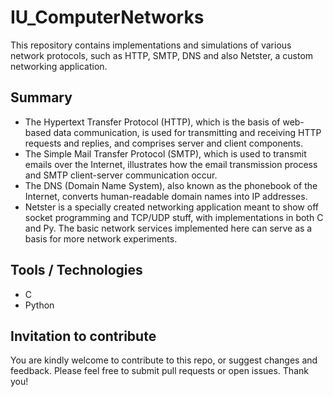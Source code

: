 # IU_ComputerNetworks
This repository contains implementations and simulations of various network protocols, such as HTTP, SMTP, DNS and also Netster, a custom networking application.

## Summary
* The Hypertext Transfer Protocol (HTTP), which is the basis of web-based data communication, is used for transmitting and receiving HTTP requests and replies, and comprises server and client components.
* The Simple Mail Transfer Protocol (SMTP), which is used to transmit emails over the Internet, illustrates how the email transmission process and SMTP client-server communication occur.
* The DNS (Domain Name System), also known as the phonebook of the Internet, converts human-readable domain names into IP addresses.
* Netster is a specially created networking application meant to show off socket programming and TCP/UDP stuff, with implementations in both C and Py. The basic network services implemented here can serve as a basis for more network experiments.

## Tools / Technologies
* C
* Python

## Invitation to contribute
You are kindly welcome to contribute to this repo, or suggest changes and feedback. Please feel free to submit pull requests or open issues. Thank you!
